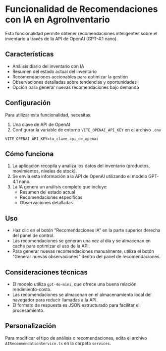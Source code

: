 # Funcionalidad de Recomendaciones con IA en AgroInventario

Esta funcionalidad permite obtener recomendaciones inteligentes sobre el inventario a través de la API de OpenAI (GPT-4.1 nano).

## Características

- Análisis diario del inventario con IA
- Resumen del estado actual del inventario
- Recomendaciones accionables para optimizar la gestión
- Observaciones detalladas sobre tendencias y oportunidades
- Opción para generar nuevas recomendaciones bajo demanda

## Configuración

Para utilizar esta funcionalidad, necesitas:

1. Una clave de API de OpenAI
2. Configurar la variable de entorno `VITE_OPENAI_API_KEY` en el archivo `.env`

```
VITE_OPENAI_API_KEY=tu_clave_api_de_openai
```

## Cómo funciona

1. La aplicación recopila y analiza los datos del inventario (productos, movimientos, niveles de stock).
2. Se envía esta información a la API de OpenAI utilizando el modelo GPT-4.1 nano.
3. La IA genera un análisis completo que incluye:
   - Resumen del estado actual
   - Recomendaciones específicas
   - Observaciones detalladas

## Uso

- Haz clic en el botón "Recomendaciones IA" en la parte superior derecha del panel de control.
- Las recomendaciones se generan una vez al día y se almacenan en caché para optimizar el uso de la API.
- Para generar nuevas recomendaciones manualmente, utiliza el botón "Generar nuevas observaciones" dentro del panel de recomendaciones.

## Consideraciones técnicas

- El modelo utiliza `gpt-4o-mini`, que ofrece una buena relación rendimiento-costo.
- Las recomendaciones se almacenan en el almacenamiento local del navegador para reducir llamadas a la API.
- El formato de respuesta es JSON estructurado para facilitar el procesamiento.

## Personalización

Para modificar el tipo de análisis o recomendaciones, edita el archivo `AIRecommendationService.ts` en la carpeta `services`.
